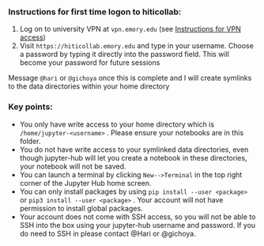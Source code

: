 ### **Instructions for first time logon to hiticollab:**

1. Log on to university VPN at `vpn.emory.edu` (see [Instructions for VPN access](https://github.com/Emory-HITI/onboarding/wiki/Instructions-for-VPN-access))
2. Visit `https://hiticollab.emory.edu` and type in your username. Choose a password by typing it directly into the password field. This will become your password for future sessions

Message `@hari` or `@gichoya` once this is complete and I will create symlinks to the data directories within your home directory

### Key points:
* You only have write access to your home directory which is `/home/jupyter-<username>` . Please ensure your notebooks are in this folder.
* You do not have write access to your symlinked data directories, even though jupyter-hub will let you create a notebook in these directories, your notebook will not be saved.
* You can launch a terminal by clicking `New-->Terminal` in the top right corner of the Jupyter Hub home screen.
* You can only install packages by using `pip install --user <package> ` or `pip3 install --user <package>` . Your account will not have permission to install global packages.
* Your account does not come with SSH access, so you will not be able to SSH into the box using your jupyter-hub username and password. If you do need to SSH in please contact @Hari or @gichoya.